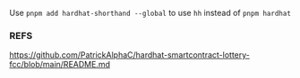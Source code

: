 Use `pnpm add hardhat-shorthand --global` to  use `hh` instead of `pnpm hardhat`

### REFS
https://github.com/PatrickAlphaC/hardhat-smartcontract-lottery-fcc/blob/main/README.md 